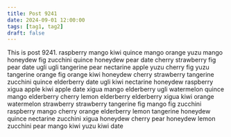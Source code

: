 ```yaml
---
title: Post 9241
date: 2024-09-01 12:00:00
tags: [tag1, tag2]
draft: false
---
```

This is post 9241.
raspberry
mango
kiwi
quince
mango
orange
yuzu
mango
honeydew
fig
zucchini
quince
honeydew
pear
date
cherry
strawberry
fig
pear
date
ugli
ugli
tangerine
pear
nectarine
apple
yuzu
cherry
fig
yuzu
tangerine
orange
fig
orange
kiwi
honeydew
cherry
strawberry
tangerine
zucchini
quince
elderberry
date
ugli
kiwi
nectarine
honeydew
raspberry
xigua
apple
kiwi
apple
date
xigua
mango
elderberry
ugli
watermelon
quince
mango
elderberry
cherry
lemon
elderberry
elderberry
xigua
kiwi
orange
watermelon
strawberry
strawberry
tangerine
fig
mango
fig
zucchini
raspberry
mango
cherry
orange
elderberry
lemon
tangerine
honeydew
quince
nectarine
zucchini
xigua
honeydew
cherry
pear
honeydew
lemon
zucchini
pear
mango
kiwi
yuzu
kiwi
date
